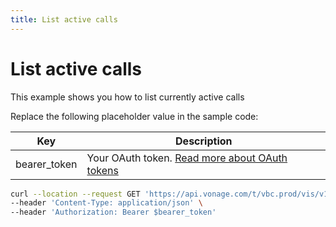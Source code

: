 ```yaml
---
title: List active calls
---
```


# List active calls

This example shows you how to list currently active calls

Replace the following placeholder value in the sample code:

| Key        | Description                                                                                            |
|------------|--------------------------------------------------------------------------------------------------------|
| bearer_token | Your OAuth token. [Read more about OAuth tokens](https://developer.nexmo.com/vonage-business-cloud/vbc-apis/getting-started/authentication) |


``` bash
curl --location --request GET 'https://api.vonage.com/t/vbc.prod/vis/v1/self/calls' \
--header 'Content-Type: application/json' \
--header 'Authorization: Bearer $bearer_token'
```
